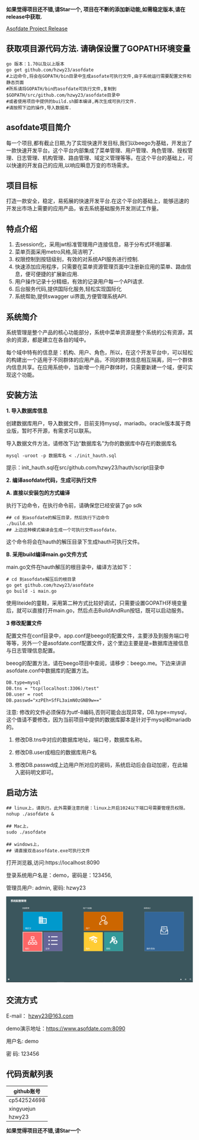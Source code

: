 **如果觉得项目还不错,请Star一个, 项目在不断的添加新动能,如需稳定版本,请在release中获取.**

[Asofdate Project Release](https://github.com/hzwy23/asofdate/releases)

## 获取项目源代码方法. **请确保设置了GOPATH环境变量**
```golang
go 版本：1.70以及以上版本
go get github.com/hzwy23/asofdate
#上边命令,将会在GOPATH/bin目录中生成asofate可执行文件,由于系统运行需要配置文件和静态页面
#所系请将GOPATH/bin的asofdate可执行文件,复制到$GOPATH/src/github.com/hzwy23/asofdate目录中
#或者使用项目中提供的build.sh脚本编译,再次生成可执行文件.
#请按照下边的操作,导入数据库.
```

## asofdate项目简介
每一个项目,都有截止日期,为了实现快速开发目标,我们以beego为基础，开发出了一款快速开发平台。这个平台内部集成了菜单管理、用户管理、角色管理、授权管理、日志管理、机构管理、路由管理、域定义管理等等。在这个平台的基础上，可以快速的开发自己的应用,以响应瞬息万变的市场需求。

## 项目目标
打造一款安全，稳定，易拓展的快速开发平台.在这个平台的基础上，能够迅速的开发出市场上需要的应用产品，省去系统基础服务开发测试工作量。

## 特点介绍

1. 去session化，采用jwt标准管理用户连接信息，易于分布式环境部署.
2. 菜单页面采用metro风格,简洁明了.
3. 权限控制到按钮级别，有效的对系统API服务进行控制.
4. 快速添加应用程序，只需要在菜单资源管理页面中注册新应用的菜单、路由信息，便可便捷的扩展新应用.
5. 用户操作记录十分精细，有效的记录用户每一个API请求.
6. 后台服务代码,提供国际化服务,轻松实现国际化
7. 系统帮助,提供swagger ui界面,方便管理系统API.

## 系统简介

系统管理是整个产品的核心功能部分，系统中菜单资源是整个系统的公有资源，其余的资源，都是建立在各自的域中。

每个域中特有的信息是：机构、用户、角色，所以，在这个开发平台中，可以轻松的构建出一个适用于不同群体的应用产品，不同的群体信息相互隔离，同一个群体内信息共享。在应用系统中，当新增一个用户群体时，只需要新建一个域，便可实现这个功能。

## 安装方法

**1. 导入数据库信息**

创建数据库用户，导入数据文件，目前支持mysql，mariadb。oracle版本属于商业版，暂时不开源，有需求可以联系。

导入数据文件方法，请修改下边“数据库名”为你的数据库中存在的数据库名
```shell
mysql -uroot -p 数据库名 < ./init_hauth.sql
```
提示：init_hauth.sql在src/github.com/hzwy23/hauth/script目录中

**2. 编译asofdate代码，生成可执行文件**


**A. 直接以安装包的方式编译**

执行下边命令，在执行命令前，请确保您已经安装了go sdk

```shell
## cd 到asofdate的解压目录，然后执行下边命令
./build.sh
## 上边这种模式编译会生成一个可执行文件asofdate，
```
这个命令将会在hauth的解压目录下生成hauth可执行文件。

**B. 采用build编译main.go文件方式**

main.go文件在hauth解压的根目录中，编译方法如下：
```
# cd 到asofdate解压后的根目录
go get github.com/hzwy23/asofdate
go build -i main.go
```

使用liteide的童鞋，采用第二种方式比较好调试，只需要设置GOPATH环境变量后，就可以直接打开main.go，然后点击BuildAndRun按钮，既可以启动服务。

**3 修改配置文件**

配置文件在conf目录中，app.conf是beego的配置文件，主要涉及到服务端口号等等，另外一个是asofdate.conf配置文件，这个里边主要是是=数据库连接信息与日志管理信息配置。

beeog的配置方法，请在beego项目中查阅，请移步：beego.me。下边来讲讲asofdate.conf中数据库的配置方法。

```
DB.type=mysql
DB.tns = "tcp(localhost:3306)/test"
DB.user = root
DB.passwd="xzPEh+SfFL3aimN0zGNB9w=="
```

注意: 修改的文件必须保存为utf-8编码,否则可能会出现异常，DB.type=mysql，这个值请不要修改，因为当前项目中提供的数据库脚本是针对于mysql和mariadb的。

1. 修改DB.tns中对应的数据库地址，端口号，数据库名称。

2. 修改DB.user成相应的数据库用户名

3. 修改DB.passwd成上边用户所对应的密码，系统启动后会自动加密，在此输入密码明文即可。

## 启动方法
```shell
## linux上，请执行。此外需要注意的是：linux上开启1024以下端口号需要管理员权限。
nohup ./asofdate &

## Mac上，
sudo ./asofdate

## windows上，
## 请直接双击asofdate.exe可执行文件
```

打开浏览器,访问:https://localhost:8090

登录系统用户名是：demo，密码是：123456, 

管理员用户: admin, 密码: hzwy23


![系统管理界面](./system_manage.png)

## 交流方式

E-mail： hzwy23@163.com

demo演示地址：https://www.asofdate.com:8090

用户名: demo

密  码: 123456

## 代码贡献列表

github账号 | 
---|
cp542524698 |
xingyuejun | 
hzwy23 |

**如果觉得项目还不错,请Star一个**
